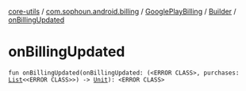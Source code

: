 [core-utils](../../../index.md) / [com.sophoun.android.billing](../../index.md) / [GooglePlayBilling](../index.md) / [Builder](index.md) / [onBillingUpdated](./on-billing-updated.md)

# onBillingUpdated

`fun onBillingUpdated(onBillingUpdated: (<ERROR CLASS>, purchases: `[`List`](https://kotlinlang.org/api/latest/jvm/stdlib/kotlin.collections/-list/index.html)`<<ERROR CLASS>>) -> `[`Unit`](https://kotlinlang.org/api/latest/jvm/stdlib/kotlin/-unit/index.html)`): <ERROR CLASS>`